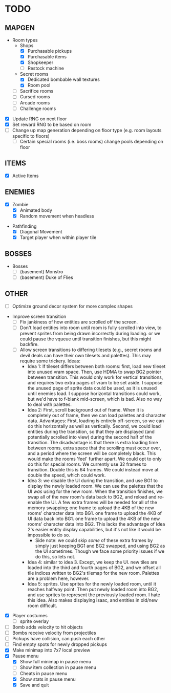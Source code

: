 # TODO

## MAPGEN

- Room types
    * Shops
        * [X] Purchasable pickups
        * [X] Purchasable items
        * [X] Shopkeeper
        * [ ] Restock machine
    * Secret rooms
        * [X] Dedicated bombable wall textures
        * [X] Room pool
    * [ ] Sacrifice rooms
    * [ ] Cursed rooms
    * [ ] Arcade rooms
    * [ ] Challenge rooms
- [X] Update RNG on next floor
- [X] Set reward RNG to be based on room
- [ ] Change up map generation depending on floor type (e.g. room layouts specific to floors)
    * [ ] Certain special rooms (i.e. boss rooms) change pools depending on floor

## ITEMS

- [X] Active Items

## ENEMIES

- [X] Zombie
    * [X] Animated body
    * [X] Random movement when headless
- Pathfinding
    * [X] Diagonal Movement
    * [X] Target player when within player tile

## BOSSES

- Bosses
    * [ ] (basement) Monstro
    * [ ] (basement) Duke of Flies

## OTHER

- [ ] Optimize ground decor system for more complex shapes
- Improve screen transition
    * [ ] Fix jankiness of how entities are scrolled off the screen.
    * [ ] Don't load entities into room until room is fully scrolled into view,
        to prevent sprites from being drawn incorrectly during loading.
        or we could pause the vqueue until transition finishes, but this might
        backfire.
    * [ ] Allow screen transitions to differing tilesets (e.g., secret rooms
        and devil deals can have their own tilesets and palettes). This may require
        some trickery. Ideas:
        * Idea 1: If tileset differs between both rooms: first, load new tileset into
          unused vram space. Then, use HDMA to swap BG2 pointer between transition.
          This would only work for vertical transitions, and requires two extra pages
          of vram to be set aside. I suppose the unused page of sprite data could
          be used, as it is unused until enemies load. I suppose horizontal transitions
          could work, but we'd have to f-blank mid-screen, which is bad. Also no way to
          deal with palettes.
        * Idea 2: First, scroll background out of frame. When it is completely out of frame,
          then we can load palettes and character data. Advantages: First, loading is
          entirely off-screen, so we can do this horizontally as well as vertically.
          Second, we could load entities during the transition, so that they are
          displayed (and potentially scrolled into view) during the second half of
          the transition.
          The disadvantage is that there is extra loading time between rooms, extra
          space that the scrolling must occur over, and a period where the screen
          will be completely black. This would make the rooms 'feel' further apart.
          We could opt to only do this for special rooms.
          We currently use 32 frames to transition. Double this is 64 frames.
          We could instead move at double the speed, which could work.
        * Idea 3: we disable the UI during the transition, and use BG1 to
          display the newly loaded room. We can use the palettes that the UI *was*
          using for the new room. When the transition finishes, we swap all of the
          new room's data back to BG2, and reload and re-enable the UI.
          A few extra frames will be needed for all of the memory swapping;
          one frame to upload the 4KB of the new rooms' character data into BG1.
          one frame to upload the 4KB of UI data back into BG1.
          one frame to upload the 4KB of the new rooms' character data into BG2.
          This lacks the advantage of Idea 2's easier entity display capabilities,
          but it's not like it would be impossible to do so.
            * Side note: we could skip *some* of these extra frames by simply just
              keeping BG1 and BG2 swapped, and using BG2 as the UI sometimes.
              Though we face some priority issues if we do this, so lets not.
        * Idea 4: similar to idea 3. Except, we keep the UI.
          new tiles are loaded into the third and fourth pages of BG2, and we offset
          all tile indices written to BG2's tilemap for the new room. Palettes are
          a problem here, however.
        * Idea 5: sprites. Use sprites for the newly loaded room, until it reaches
          halfway point. Then put newly loaded room into BG2, and use sprites to
          represent the previously loaded room. I hate this idea. Also makes
          displaying isaac, and entities in old/new room difficult.
- [X] Player costumes
    * [ ] sprite overlay
- [ ] Bomb adds velocity to hit objects
- [ ] Bombs receive velocity from projectiles
- [ ] Pickups have collision, can push each other
- [ ] Find empty spots for newly dropped pickups
- [X] Make minimap into 7x7 local preview
- [X] Pause menu
    * [X] Show full minimap in pause menu
    * [ ] Show item collection in pause menu
    * [ ] Cheats in pause menu
    * [X] Show stats in pause menu
    * [X] Save and quit